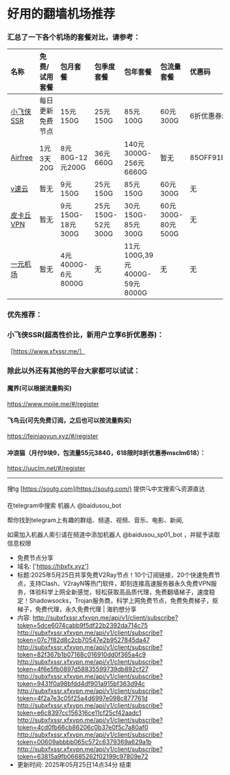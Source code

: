 # 好用的翻墙机场推荐
### 汇总了一下各个机场的套餐对比，请参考：
| 名称 | 免费/试用套餐 | 包月套餐 | 包季度套餐 | 包年套餐 | 包流量套餐 | 优惠码 |
| :----- | :----- | :----- | :----- | :----- | :----- | :-----|
| [小飞侠SSR](https://www.xfxssr.me/) | 每日更新免费节点 | 15元150G | 25元150G | 85元100G | 60元300G | 6折优惠券xfxssr1 |
| [Airfree](https://airfree.space/auth/register) | 1元3天20G | 8元80G-12元200G | 36元660G | 140元3000G-256元6660G | 暂无 | 85OFF91b22a25 |
| [v速云](https://www.xfxssr.me/) | 暂无 | 9元150G | 25元150G | 85元150G | 60元300G | 无 |
| [皮卡丘VPN](https://pkqjiasu.com/)                  | 暂无             | 9元150G-18元300G | 25元150G-52元300G | 30元150G-85元300G | 60元300G-80元500G | 无 |
| [一元机场](https://xn--4gq62f52gdss.com/#/register) | 暂无 | 4元4000G-6元8000G | 无 | 11元100G,39元4000G-59元8000G | 无 | 无 |


### 优先推荐：
### 小飞侠SSR(超高性价比，新用户立享6折优惠券)：
［https://www.xfxssr.me/］



### 除此以外还有其他的平台大家都可以试试：

#### 魔界(可以根据流量购买)
https://www.mojie.me/#/register
#### 飞鸟云(可先免费订阅，之后也可以按流量购买)
https://feiniaoyun.xyz/#/register
#### 冲浪猫（月付9块9，包流量55元384G，618限时8折优惠券msclm618）：
https://uuclm.net/#/register

---------------------------------------------------------------------------------------------------------------------------------

搜tg [https://soutg.com](https://soutg.com/) 提供🔍中文搜索🔍资源直达

在telegram中搜索 机器人 @baidusou_bot

帮你找到telegram上有趣的群组、频道、视频、音乐、电影、新闻,

如需加入机器人索引请在频道中添加机器人 @baidusou_sp01_bot ，并赋予读取信息权限

- 免费节点分享 
- 域名: ['https://hbxfx.xyz'] 
- 标题:2025年5月25日共享免费V2Ray节点！10个订阅链接，20个快速免费节点，支持Clash、V2rayN等热门软件，即刻连接高速服务器永久免费VPN服务，体验科学上网全新感觉，轻松获取高品质代理，免费翻墙梯子，速度稳定！Shadowsocks，Trojan服务商，科学上网免费节点，免费免费梯子，抠梯子，免费代理，永久免费代理  |  海豹想分享 
- 内容: 
http://subxfxssr.xfxvpn.me/api/v1/client/subscribe?token=5dce6074cabb9f5df22b2392da714c75
http://subxfxssr.xfxvpn.me/api/v1/client/subscribe?token=07c7f82d8c2cb70547e2b9527845da47
http://subxfxssr.xfxvpn.me/api/v1/client/subscribe?token=82f367b1b07168c016910dd0f365a4c9
http://subxfxssr.xfxvpn.me/api/v1/client/subscribe?token=4f6e5fb0897d58835599739db892cf27
http://subxfxssr.xfxvpn.me/api/v1/client/subscribe?token=9431f0a98bfdd4df901a915bf363d94c
http://subxfxssr.xfxvpn.me/api/v1/client/subscribe?token=4f2a7e3c05f25a4d6997e098c877761d
http://subxfxssr.xfxvpn.me/api/v1/client/subscribe?token=e6c8397cc156316ce11cf25cf42aadc1
http://subxfxssr.xfxvpn.me/api/v1/client/subscribe?token=4cd0fb66cb86206c0b37e0f5c7a80af0
http://subxfxssr.xfxvpn.me/api/v1/client/subscribe?token=00609abbbb065c572c6379369a629a1b
http://subxfxssr.xfxvpn.me/api/v1/client/subscribe?token=63815a9fb06685262f02199c97809e72 
- 更新时间: 2025年05月25日14点34分 
结束
